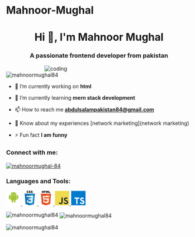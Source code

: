# Mahnoor-Mughal    
<h1 align="center">Hi 👋, I'm Mahnoor Mughal</h1>
<h3 align="center">A passionate frontend developer from pakistan</h3>
<img align="right" alt="coding" width="400" src=https://www.google.com/url?sa=i&url=https%3A%2F%2Flottiefiles.com%2Ffree-animation%2Fgirl-on-computer-with-idea-vKx1wtZe5l&psig=AOvVaw2yElqEoVBOvodnjtYhNqKF&ust=1735409825512000&source=images&cd=vfe&opi=89978449&ved=0CBMQjRxqFwoTCKin5cTHyIoDFQAAAAAdAAAAABAE

<p align="left"> <img src="https://komarev.com/ghpvc/?username=mahnoormughal84&label=Profile%20views&color=0e75b6&style=flat" alt="mahnoormughal84" /> </p>

- 🔭 I’m currently working on **html**

- 🌱 I’m currently learning **mern stack development**

- 📫 How to reach me **abdulsalampakistan84@gmail.com**

- 📄 Know about my experiences [network marketing](network marketing)

- ⚡ Fun fact **I am funny**

<h3 align="left">Connect with me:</h3>
<p align="left">
<a href="https://instagram.com/mahnoormughal-84" target="blank"><img align="center" src="https://raw.githubusercontent.com/rahuldkjain/github-profile-readme-generator/master/src/images/icons/Social/instagram.svg" alt="mahnoormughal-84" height="30" width="40" /></a>
</p>

<h3 align="left">Languages and Tools:</h3>
<p align="left"> <a href="https://developer.android.com" target="_blank" rel="noreferrer"> <img src="https://raw.githubusercontent.com/devicons/devicon/master/icons/android/android-original-wordmark.svg" alt="android" width="40" height="40"/> </a> <a href="https://www.w3schools.com/css/" target="_blank" rel="noreferrer"> <img src="https://raw.githubusercontent.com/devicons/devicon/master/icons/css3/css3-original-wordmark.svg" alt="css3" width="40" height="40"/> </a> <a href="https://www.w3.org/html/" target="_blank" rel="noreferrer"> <img src="https://raw.githubusercontent.com/devicons/devicon/master/icons/html5/html5-original-wordmark.svg" alt="html5" width="40" height="40"/> </a> <a href="https://developer.mozilla.org/en-US/docs/Web/JavaScript" target="_blank" rel="noreferrer"> <img src="https://raw.githubusercontent.com/devicons/devicon/master/icons/javascript/javascript-original.svg" alt="javascript" width="40" height="40"/> </a> <a href="https://www.typescriptlang.org/" target="_blank" rel="noreferrer"> <img src="https://raw.githubusercontent.com/devicons/devicon/master/icons/typescript/typescript-original.svg" alt="typescript" width="40" height="40"/> </a> </p>

<p><img align="left" src="https://github-readme-stats.vercel.app/api/top-langs?username=mahnoormughal84&show_icons=true&locale=en&layout=compact" alt="mahnoormughal84" /></p>

<p>&nbsp;<img align="center" src="https://github-readme-stats.vercel.app/api?username=mahnoormughal84&show_icons=true&locale=en" alt="mahnoormughal84" /></p>

<p><img align="center" src="https://github-readme-streak-stats.herokuapp.com/?user=mahnoormughal84&" alt="mahnoormughal84" /></p>

